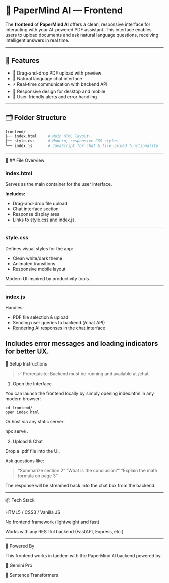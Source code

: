 # 🧠 PaperMind AI — Frontend

The **frontend** of **PaperMind AI** offers a clean, responsive interface for interacting with your AI-powered PDF assistant. This interface enables users to upload documents and ask natural language questions, receiving intelligent answers in real time.

---
## 🚀 Features

- 📁 Drag-and-drop PDF upload with preview
- 💬 Natural language chat interface
- ⚡ Real-time communication with backend API
- 📱 Responsive design for desktop and mobile
- 🔔 User-friendly alerts and error handling

---

## 🗂️ Folder Structure

```bash
frontend/
├── index.html     # Main HTML layout
├── style.css      # Modern, responsive CSS styles
└── index.js       # JavaScript for chat & file upload functionality

```
---

🧩 ## File Overview

### index.html

Serves as the main container for the user interface.

**Includes:**
- Drag-and-drop file upload
- Chat interface section
- Response display area
- Links to style.css and index.js.

---

### style.css

Defines visual styles for the app:

- Clean white/dark theme
- Animated transitions
- Responsive mobile layout

Modern UI inspired by productivity tools.

---

### index.js

Handles:

- PDF file selection & upload
- Sending user queries to backend (/chat API)
- Rendering AI responses in the chat interface

Includes error messages and loading indicators for better UX.
---

🔧 Setup Instructions

> ✅ Prerequisite: Backend must be running and available at /chat.



1. Open the Interface

You can launch the frontend locally by simply opening index.html in any modern browser:
```base
cd frontend/
open index.html
```
Or host via any static server:

npx serve .

2. Upload & Chat

Drop a .pdf file into the UI.

Ask questions like:

> “Summarize section 2”
“What is the conclusion?”
“Explain the math formula on page 3”




The response will be streamed back into the chat box from the backend.


---

📦 Tech Stack

HTML5 / CSS3 / Vanilla JS

No frontend framework (lightweight and fast)

Works with any RESTful backend (FastAPI, Express, etc.)



---

🧠 Powered By

This frontend works in tandem with the PaperMind AI backend powered by:

🤖 Gemini Pro

🧬 Sentence Transformers


